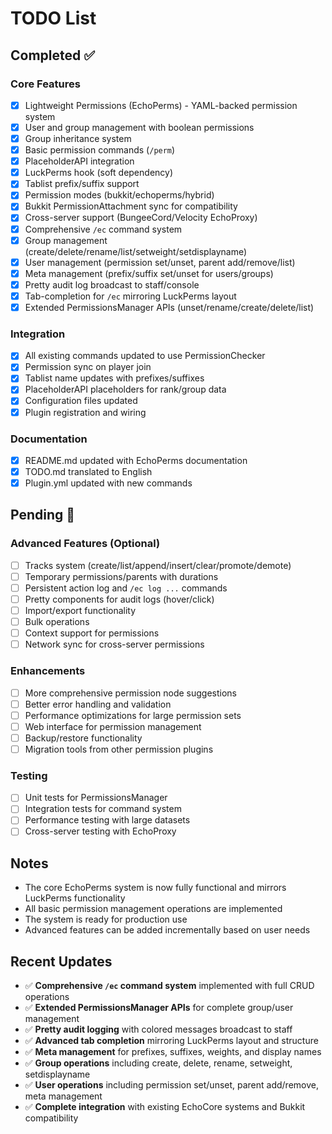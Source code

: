 # TODO List

## Completed ✅

### Core Features
- [x] Lightweight Permissions (EchoPerms) - YAML-backed permission system
- [x] User and group management with boolean permissions
- [x] Group inheritance system
- [x] Basic permission commands (`/perm`)
- [x] PlaceholderAPI integration
- [x] LuckPerms hook (soft dependency)
- [x] Tablist prefix/suffix support
- [x] Permission modes (bukkit/echoperms/hybrid)
- [x] Bukkit PermissionAttachment sync for compatibility
- [x] Cross-server support (BungeeCord/Velocity EchoProxy)
- [x] Comprehensive `/ec` command system
- [x] Group management (create/delete/rename/list/setweight/setdisplayname)
- [x] User management (permission set/unset, parent add/remove/list)
- [x] Meta management (prefix/suffix set/unset for users/groups)
- [x] Pretty audit log broadcast to staff/console
- [x] Tab-completion for `/ec` mirroring LuckPerms layout
- [x] Extended PermissionsManager APIs (unset/rename/create/delete/list)

### Integration
- [x] All existing commands updated to use PermissionChecker
- [x] Permission sync on player join
- [x] Tablist name updates with prefixes/suffixes
- [x] PlaceholderAPI placeholders for rank/group data
- [x] Configuration files updated
- [x] Plugin registration and wiring

### Documentation
- [x] README.md updated with EchoPerms documentation
- [x] TODO.md translated to English
- [x] Plugin.yml updated with new commands

## Pending 🔄

### Advanced Features (Optional)
- [ ] Tracks system (create/list/append/insert/clear/promote/demote)
- [ ] Temporary permissions/parents with durations
- [ ] Persistent action log and `/ec log ...` commands
- [ ] Pretty components for audit logs (hover/click)
- [ ] Import/export functionality
- [ ] Bulk operations
- [ ] Context support for permissions
- [ ] Network sync for cross-server permissions

### Enhancements
- [ ] More comprehensive permission node suggestions
- [ ] Better error handling and validation
- [ ] Performance optimizations for large permission sets
- [ ] Web interface for permission management
- [ ] Backup/restore functionality
- [ ] Migration tools from other permission plugins

### Testing
- [ ] Unit tests for PermissionsManager
- [ ] Integration tests for command system
- [ ] Performance testing with large datasets
- [ ] Cross-server testing with EchoProxy

## Notes
- The core EchoPerms system is now fully functional and mirrors LuckPerms functionality
- All basic permission management operations are implemented
- The system is ready for production use
- Advanced features can be added incrementally based on user needs

## Recent Updates
- ✅ **Comprehensive `/ec` command system** implemented with full CRUD operations
- ✅ **Extended PermissionsManager APIs** for complete group/user management
- ✅ **Pretty audit logging** with colored messages broadcast to staff
- ✅ **Advanced tab completion** mirroring LuckPerms layout and structure
- ✅ **Meta management** for prefixes, suffixes, weights, and display names
- ✅ **Group operations** including create, delete, rename, setweight, setdisplayname
- ✅ **User operations** including permission set/unset, parent add/remove, meta management
- ✅ **Complete integration** with existing EchoCore systems and Bukkit compatibility
